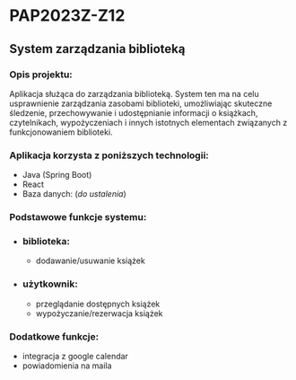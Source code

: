 # PAP2023Z-Z12

## System zarządzania biblioteką

### Opis projektu:
Aplikacja służąca do zarządzania biblioteką. System ten ma na celu usprawnienie zarządzania zasobami biblioteki, umożliwiając skuteczne śledzenie, przechowywanie i udostępnianie informacji o książkach, czytelnikach, wypożyczeniach i innych istotnych elementach związanych z funkcjonowaniem biblioteki.

### Aplikacja korzysta z poniższych technologii:
- Java (Spring Boot)
- React
- Baza danych: (*do ustalenia*)


### Podstawowe funkcje systemu:
-  ### biblioteka:
   - dodawanie/usuwanie książek

-  ### użytkownik:
   - przeglądanie dostępnych książek
   - wypożyczanie/rezerwacja książek

### Dodatkowe funkcje:
   - integracja z google calendar
   - powiadomienia na maila


